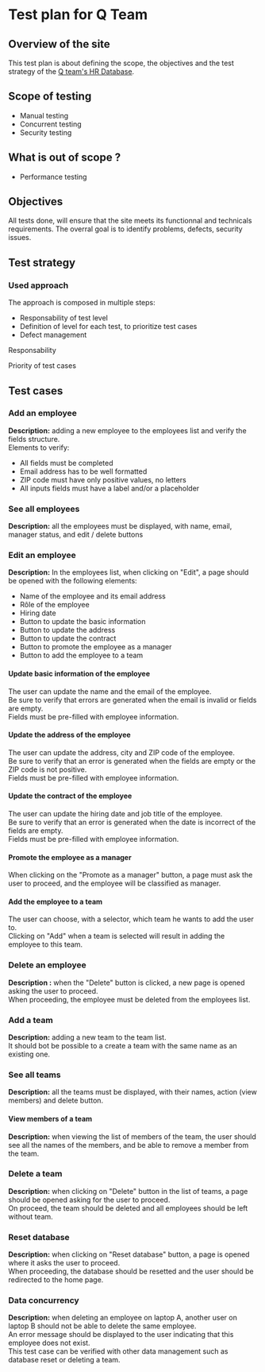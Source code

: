 # Test plan for Q Team

## Overview of the site
This test plan is about defining the scope, the objectives and the test strategy of the [Q team's HR Database](https://q.hr.dmerej.info/).

## Scope of testing
- Manual testing
- Concurrent testing
- Security testing

## What is out of scope ?
- Performance testing

## Objectives
All tests done, will ensure that the site meets its functionnal and technicals requirements. The overral goal is to identify problems, defects, security issues.

## Test strategy
### Used approach
The approach is composed in multiple steps:
- Responsability of test level
- Definition of level for each test, to prioritize test cases
- Defect management


Responsability

Priority of test cases

## Test cases

### Add an employee
**Description:** adding a new employee to the employees list and verify the fields structure. \
Elements to verify:
- All fields must be completed
- Email address has to be well formatted
- ZIP code must have only positive values, no letters
- All inputs fields must have a label and/or a placeholder

### See all employees
**Description:** all the employees must be displayed, with name, email, manager status, and edit / delete buttons

### Edit an employee
**Description:** In the employees list, when clicking on "Edit", a page should be opened with the following elements:
- Name of the employee and its email address
- Rôle of the employee
- Hiring date
- Button to update the basic information
- Button to update the address
- Button to update the contract
- Button to promote the employee as a manager
- Button to add the employee to a team

#### Update basic information of the employee
The user can update the name and the email of the employee. \
Be sure to verify that errors are generated when the email is invalid or fields are empty. \
Fields must be pre-filled with employee information.

#### Update the address of the employee
The user can update the address, city and ZIP code of the employee. \
Be sure to verify that an error is generated when the fields are empty or the ZIP code is not positive. \
Fields must be pre-filled with employee information.

#### Update the contract of the employee
The user can update the hiring date and job title of the employee. \
Be sure to verify that an error is generated when the date is incorrect of the fields are empty. \
Fields must be pre-filled with employee information.

#### Promote the employee as a manager
When clicking on the "Promote as a manager" button, a page must ask the user to proceed, and the employee will be classified as manager.

#### Add the employee to a team
The user can choose, with a selector, which team he wants to add the user to. \
Clicking on "Add" when a team is selected will result in adding the employee to this team.

### Delete an employee
**Description :** when the "Delete" button is clicked, a new page is opened asking the user to proceed. \
When proceeding, the employee must be deleted from the employees list.

### Add a team
**Description:** adding a new team to the team list. \
It should bot be possible to a create a team with the same name as an existing one.

### See all teams
**Description:** all the teams must be displayed, with their names, action (view members) and delete button.

#### View members of a team
**Description:** when viewing the list of members of the team, the user should see all the names of the members, and be able to remove a member from the team.

### Delete a team
**Description:** when clicking on "Delete" button in the list of teams, a page should be opened asking for the user to proceed. \
On proceed, the team should be deleted and all employees should be left without team.

### Reset database
**Description:** when clicking on "Reset database" button, a page is opened where it asks the user to proceed. \
When proceeding, the database should be resetted and the user should be redirected to the home page.

### Data concurrency
**Description:** when deleting an employee on laptop A, another user on laptop B should not be able to delete the same employee. \
An error message should be displayed to the user indicating that this employee does not exist. \
This test case can be verified with other data management such as database reset or deleting a team.

